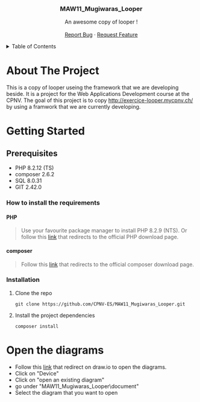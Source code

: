 <br />
<div align="center">

  <h3 align="center">MAW11_Mugiwaras_Looper</h3>

  <p align="center">
    An awesome copy of looper !
    <br />
    <br />
    <a href="https://github.com/CPNV-ES/MAW11_Mugiwaras_Looper/issues/new/choose">Report Bug</a>
    ·
    <a href="https://github.com/CPNV-ES/MAW11_Mugiwaras_Looper/issues/new/choose">Request Feature</a>
  </p>
</div>

<details>
  <summary>Table of Contents</summary>
  <ol>
    <li>
      <a href="#about-the-project">About The Project</a>
    </li>
    <li>
      <a href="#getting-started">Getting Started</a>
      <ul>
        <li><a href="#prerequisites">Prerequisites</a></li>
        <li><a href="#installation">Installation</a></li>
      </ul>
    </li>
    <li>
      <a href="#open-diag">Open the diagrams</a>
    </li>
  </ol>
</details>

# About The Project

This is a copy of looper useing the framework that we are developing beside. It is a project for the Web Applications Development course at the CPNV. The goal of this project is to copy http://exercice-looper.mycpnv.ch/ by using a framwork that we are currently developing.

# Getting Started

## Prerequisites

* PHP 8.2.12 (TS)
* composer 2.6.2
* SQL 8.0.31
* GIT 2.42.0

### How to install the requirements

#### PHP

> Use your favourite package manager to install PHP 8.2.9 (NTS). Or follow this [link](https://www.php.net/manual/install.php) that redirects to the official PHP download page.

#### composer

> Follow this [link](https://getcomposer.org/download/) that redirects to the official composer download page.

<!-- The following installation procedure is not valid.  -->
### Installation

1. Clone the repo

    ```shell
    git clone https://github.com/CPNV-ES/MAW11_Mugiwaras_Looper.git
    ```

2. Install the project dependencies

    ```shell
    composer install
    ```

# Open the diagrams

* Follow this [link](https://app.diagrams.net/) that redirect on draw.io to open the diagrams.
* Click on "Device"
* Click on "open an existing diagram"
* go under "MAW11_Mugiwaras_Looper\document"
* Select the diagram that you want to open
